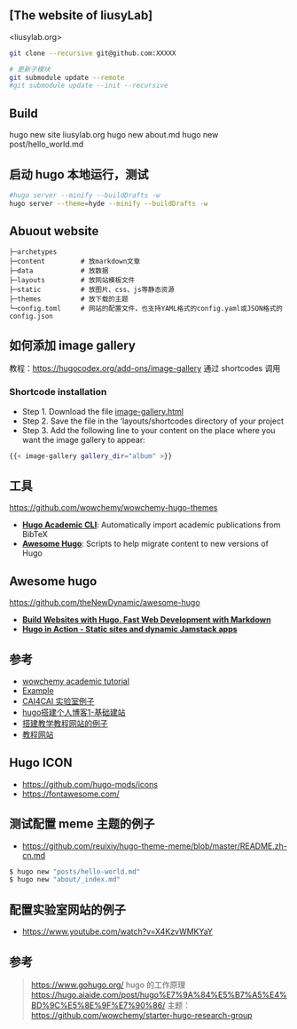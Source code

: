 ## [The website of liusyLab]

<liusylab.org> 

```bash
git clone --recursive git@github.com:XXXXX

# 更新子模块
git submodule update --remote
#git submodule update --init --recursive

```

## Build

hugo new site liusylab.org
hugo new about.md
hugo new post/hello_world.md


## 启动 hugo 本地运行，测试

```bash
#hugo server --minify --buildDrafts -w
hugo server --theme=hyde --minify --buildDrafts -w
```



## Abuout website

```
├─archetypes 
├─content         # 放markdown文章
├─data            # 放数据
├─layouts         # 放网站模板文件
├─static          # 放图片、css、js等静态资源
├─themes          # 放下载的主题
└─config.toml     # 网站的配置文件，也支持YAML格式的config.yaml或JSON格式的config.json
```


## 如何添加 image gallery

教程：<https://hugocodex.org/add-ons/image-gallery>
通过 shortcodes 调用

### Shortcode installation
- Step 1. Download the file [image-gallery.html](https://raw.githubusercontent.com/jhvanderschee/hugocodex/main/layouts/shortcodes/image-gallery.html)
- Step 2. Save the file in the ‘layouts/shortcodes directory of your project
- Step 3. Add the following line to your content on the place where you want the image gallery to appear:

```bash
{{< image-gallery gallery_dir="album" >}}

```

## 工具

<https://github.com/wowchemy/wowchemy-hugo-themes>

- [**Hugo Academic CLI**](https://github.com/wowchemy/hugo-academic-cli/): Automatically import academic publications from BibTeX
- [**Awesome Hugo**](https://github.com/wowchemy/awesome-hugo): Scripts to help migrate content to new versions of Hugo



## Awesome hugo

<https://github.com/theNewDynamic/awesome-hugo>
- [**Build Websites with Hugo. Fast Web Development with Markdown**](https://pragprog.com/titles/bhhugo/build-websites-with-hugo/)
- [**Hugo in Action - Static sites and dynamic Jamstack apps**](https://manning.com/books/hugo-in-action)

## 参考
- [wowchemy academic tutorial](https://wowchemy.com/docs/hugo-tutorials/)
- [Example](https://wowchemy.com/creators/)
- [CAI4CAI 实验室例子](https://cai4cai.ml/)
- [hugo搭建个人博客1-基础建站](https://shuzang.github.io/2019/hugo-blog-build-personal-blog/)
- [搭建教学教程网站的例子](https://github.com/andrewheiss/datavizs21.classes.andrewheiss.com)
- [教程网站](https://github.com/kjhealy/socviz880.co)




## Hugo ICON

- <https://github.com/hugo-mods/icons>
- <https://fontawesome.com/>


## 测试配置 meme 主题的例子

- https://github.com/reuixiy/hugo-theme-meme/blob/master/README.zh-cn.md

```bash
$ hugo new "posts/hello-world.md"
$ hugo new "about/_index.md"
```

## 配置实验室网站的例子

- https://www.youtube.com/watch?v=X4KzvWMKYaY













## 参考

> https://www.gohugo.org/
> hugo 的工作原理 https://hugo.aiaide.com/post/hugo%E7%9A%84%E5%B7%A5%E4%BD%9C%E5%8E%9F%E7%90%86/
> 主题： https://github.com/wowchemy/starter-hugo-research-group




